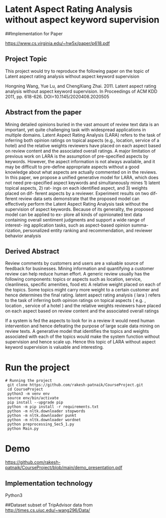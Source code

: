 # Latent Aspect Rating Analysis without aspect keyword supervision

##Implementation for Paper

https://www.cs.virginia.edu/~hw5x/paper/p618.pdf

## Project Topic

This project would try to reproduce the following paper on the topic of Latent aspect rating analysis without aspect keyword supervision

Hongning Wang, Yue Lu, and ChengXiang Zhai. 2011. Latent aspect rating analysis without aspect keyword supervision. In Proceedings of ACM KDD 2011, pp. 618-626. DOI=10.1145/2020408.2020505


## Abstract from the paper
Mining detailed opinions buried in the vast amount of review text data is an important, yet quite challenging task with widespread applications in multiple domains. Latent Aspect Rating Analysis (LARA) refers to the task of inferring both opinion ratings on topical aspects (e.g., location, service of a hotel) and the relative weights reviewers have placed on each aspect based on review content and the associated overall ratings. A major limitation of previous work on LARA is the assumption of pre-specified aspects by keywords. However, the aspect information is not always available, and it may be difficult to pre-define appropriate aspects without a good knowledge about what aspects are actually commented on in the reviews.
In this paper, we propose a unified generative model for LARA, which does not need pre-specified aspect keywords and simultaneously mines 1) latent topical aspects, 2) rat- ings on each identified aspect, and 3) weights placed on dif- ferent aspects by a reviewer. Experiment results on two dif- ferent review data sets demonstrate that the proposed model can effectively perform the Latent Aspect Rating Analysis task without the supervision of aspect keywords. Because of its generality, the proposed model can be applied to ex- plore all kinds of opinionated text data containing overall sentiment judgments and support a wide range of interest- ing application tasks, such as aspect-based opinion summa- rization, personalized entity ranking and recommendation, and reviewer behavior analysis

## Derived Abstract
Review comments by customers and users are a valuable source of feedback for businesses. Mining information and quantifying a customer review can help reduce human effort. A generic review usually has the following components:
topics or aspects such as location, service, cleanliness, specific amenities, food etc
A relative weight placed on each of the topics. Some topics might carry more weight to a certain customer and hence determines the final rating.
latent aspect rating analysis ( lara ) refers to the task of inferring both opinion ratings on topical aspects ( e.g. , location , service of a hotel ) and the relative weights reviewers have placed on each aspect based on review content and the associated overall ratings

If a system is fed the aspects to look for in a review it would need human intervention and hence defeating the purpose of large scale data mining on review texts. A generative model that identifies the topics and weights associated with each of the topics would make the system function without supervision and hence scale up. Hence this topic of LARA without aspect keyword supervision is valuable and interesting.

# Run the project
```shell script
# Running the project
 git clone https://github.com/rakesh-patnaik/CourseProject.git
 cd CourseProject
 python3 -m venv env
 source env/bin/activate
 pip install --upgrade pip
 python -m pip install -r requirements.txt
 python -m nltk.downloader stopwords
 python -m nltk.downloader punkt
 python -m nltk.downloader wordnet
 python preprocessing_Sec5_1.py
 python Main.py
```

# Demo
https://github.com/rakesh-patnaik/CourseProject/blob/main/demo_presentation.pdf

## Implementation technology
Python3

##Dataset
subset of TripAdvisor data from
http://times.cs.uiuc.edu/~wang296/Data/


